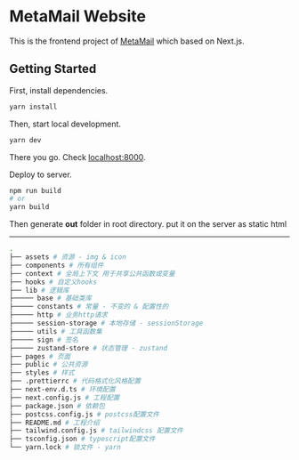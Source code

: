 # MetaMail Website

This is the frontend project of [MetaMail](https://metamail.ink) which based on Next.js.

## Getting Started

First, install dependencies.

```bash
yarn install
```

Then, start local development.

```bash
yarn dev
```

There you go. Check [localhost:8000](http://localhost:8000).


Deploy to server.
```bash
npm run build
# or
yarn build
```
Then generate **out** folder in root directory. put it on the server as static html

---

```bash
.
├── assets # 资源 - img & icon
├── components # 所有组件
├── context # 全局上下文 用于共享公共函数或变量
├── hooks # 自定义hooks
├── lib # 逻辑库
├───── base # 基础类库
├───── constants # 常量 - 不变的 & 配置性的
├───── http # 业务http请求
├───── session-storage # 本地存储 - sessionStorage
├───── utils # 工具函数集
├───── sign # 签名
├───── zustand-store # 状态管理 - zustand
├── pages # 页面
├── public # 公共资源
├── styles # 样式
├── .prettierrc # 代码格式化风格配置
├── next-env.d.ts # 环境配置
├── next.config.js # 工程配置
├── package.json # 依赖包
├── postcss.config.js # postcss配置文件
├── README.md # 工程介绍
├── tailwind.config.js # tailwindcss 配置文件
├── tsconfig.json # typescript配置文件
└── yarn.lock # 锁文件 - yarn
```
